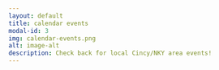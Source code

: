 ```yaml
---
layout: default
title: calendar events
modal-id: 3
img: calendar-events.png
alt: image-alt
description: Check back for local Cincy/NKY area events!
---
```

